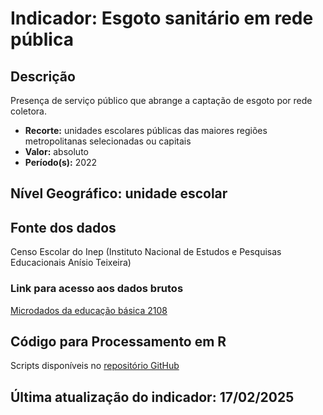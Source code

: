 # Indicador: Esgoto sanitário em rede pública

## Descrição

Presença de serviço público que abrange a captação de esgoto por rede coletora.

- **Recorte:** unidades escolares públicas das maiores regiões metropolitanas selecionadas ou capitais
- **Valor:** absoluto
- **Período(s):** 2022

## Nível Geográfico: **unidade escolar**

## Fonte dos dados
Censo Escolar do Inep (Instituto Nacional de Estudos e Pesquisas Educacionais Anísio Teixeira)

### Link para acesso aos dados brutos

[Microdados da educação básica 2108](https://www.gov.br/inep/pt-br/acesso-a-informacao/dados-abertos/indicadores-educacionais/taxas-de-rendimento-escolar)

## Código para Processamento em R
Scripts disponíveis no [repositório GitHub](https://github.com/cem-usp/georedus)

## Última atualização do indicador: 17/02/2025

